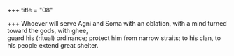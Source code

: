 +++
title = "08"

+++
Whoever will serve Agni and Soma with an oblation, with a mind  turned toward the gods, with ghee,  
guard his (ritual) ordinance; protect him from narrow straits; to his  clan, to his people extend great shelter.  